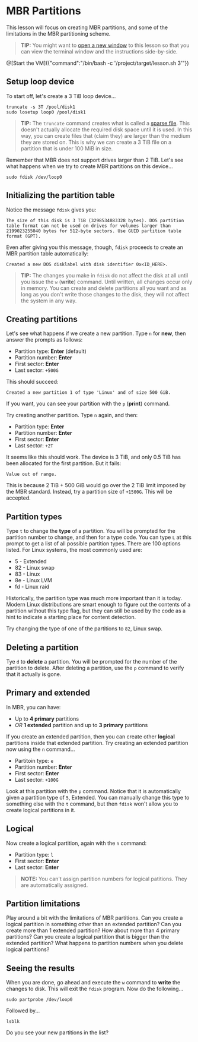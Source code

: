 # MBR Partitions

This lesson will focus on creating MBR partitions, and some of the limitations in the MBR
partitioning scheme.

> **TIP:** You might want to
<a href="https://tech.io/playgrounds/460370c032058ec25ad94748542e11273283/linux-filesystems-102---partitions/mbr-partitions" target="_blank">open a new window</a>
to this lesson so that you can view the terminal window and the instructions side-by-side.

@[Start the VM]({"command":"/bin/bash -c '/project/target/lesson.sh 3'"})

## Setup loop device

To start off, let's create a 3 TiB loop device...

```
truncate -s 3T /pool/disk1
sudo losetup loop0 /pool/disk1
```

> **TIP:** The `truncate` command creates what is called a [sparse file](https://en.wikipedia.org/wiki/Sparse_file). This doesn't
actually allocate the required disk space until it is used. In this way, you can create files that (claim they) are larger than
the medium they are stored on. This is why we can create a 3 TiB file on a partition that is under 100 MiB in size.

Remember that MBR does not support drives larger than 2 TiB. Let's see what happens when we try to create MBR partitions on
this device...

```
sudo fdisk /dev/loop0
```

## Initializing the partition table

Notice the message `fdisk` gives you:

```
The size of this disk is 3 TiB (3298534883328 bytes). DOS partition table format can not be used on drives for volumes larger than 2199023255040 bytes for 512-byte sectors. Use GUID partition table format (GPT).
```

Even after giving you this message, though, `fdisk` proceeds to create an MBR partition table automatically:

```
Created a new DOS disklabel with disk identifier 0x<ID_HERE>.
```

> **TIP:** The changes you make in `fdisk` do not affect the disk at all until you issue the `w` (**write**) command. Until written, all changes occur
only in memory. You can create and delete partitions all you want and as long as you don't write those changes to the disk, they will not affect the
system in any way.

## Creating partitions

Let's see what happens if we create a new partition. Type `n` for **new**, then answer the prompts as follows:

 - Partition type: **Enter** (default)
 - Partition number: **Enter**
 - First sector: **Enter**
 - Last sector: `+500G`

This should succeed:

```
Created a new partition 1 of type 'Linux' and of size 500 GiB.
```

If you want, you can see your partition with the `p` (**print**) command.

Try creating another partition. Type `n` again, and then:

 - Partition type: **Enter**
 - Partition number: **Enter**
 - First sector: **Enter**
 - Last sector: `+2T`

It seems like this should work. The device is 3 TiB, and only 0.5 TiB has been allocated for the first partition. But it fails:

```
Value out of range.
```

This is because 2 TiB + 500 GiB would go over the 2 TiB limit imposed by the MBR standard. Instead, try a partition size of `+1500G`. This will be accepted.

## Partition types

Type `t` to change the **type** of a partition. You will be prompted for the partition number to change, and then for a type code. You can type `L` at this
prompt to get a list of all possible partition types. There are 100 options listed. For Linux systems, the most commonly used are:

 - 5 - Extended
 - 82 - Linux swap
 - 83 - Linux
 - 8e - Linux LVM
 - fd - Linux raid

Historically, the partition type was much more important than it is today. Modern Linux distributions are smart enough to figure out the contents of a partition
without this type flag, but they can still be used by the code as a hint to indicate a starting place for content detection.

Try changing the type of one of the partitions to `82`, Linux swap.

## Deleting a partition

Tye `d` to **delete** a partition. You will be prompted for the number of the partition to delete. After deleting a partition, use the `p` command to
verify that it actually is gone.

## Primary and extended

In MBR, you can have:

 - Up to **4 primary** partitions
 - _OR_ **1 extended** partition and up to **3 primary** partitions

If you create an extended partition, then you can create other **logical** partitions inside that extended partition. Try creating an extended
partition now using the `n` command...

 - Partitoin type: `e`
 - Partition number: **Enter**
 - First sector: **Enter**
 - Last sector: `+100G`

Look at this partition with the `p` command. Notice that it is automatically given a partition type of `5`, Extended. You can manually change 
this type to something else with the `t` command, but then `fdisk` won't allow you to create logical partitions in it.

## Logical

Now create a logical partition, again with the `n` command:

 - Partition type: `l`
 - First sector: **Enter**
 - Last sector: **Enter**

> **NOTE:** You can't assign partition numbers for logical patitions. They are automatically assigned.

## Partition limitations

Play around a bit with the limitations of MBR partitions. Can you create a logical partition in something other than an extended partition?
Can you create more than 1 extended partition? How about more than 4 primary partitions? Can you create a logical partition that is bigger
than the extended partition? What happens to partition numbers when you delete logical partitions?

## Seeing the results

When you are done, go ahead and execute the `w` command to **write** the changes to disk. This will exit the `fdisk` program. Now do the following...

```
sudo partprobe /dev/loop0
```

Followed by...

```
lsblk
```

Do you see your new partitions in the list?
